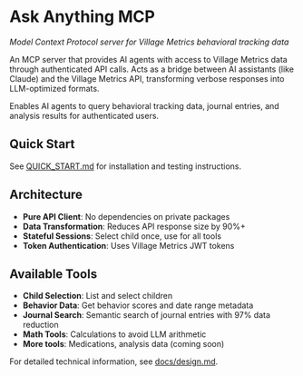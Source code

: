 # Ask Anything MCP
*Model Context Protocol server for Village Metrics behavioral tracking data*

An MCP server that provides AI agents with access to Village Metrics data through authenticated API calls. Acts as a bridge between AI assistants (like Claude) and the Village Metrics API, transforming verbose responses into LLM-optimized formats.

Enables AI agents to query behavioral tracking data, journal entries, and analysis results for authenticated users.

## Quick Start

See [QUICK_START.md](QUICK_START.md) for installation and testing instructions.

## Architecture

- **Pure API Client**: No dependencies on private packages
- **Data Transformation**: Reduces API response size by 90%+
- **Stateful Sessions**: Select child once, use for all tools
- **Token Authentication**: Uses Village Metrics JWT tokens

## Available Tools

- **Child Selection**: List and select children
- **Behavior Data**: Get behavior scores and date range metadata  
- **Journal Search**: Semantic search of journal entries with 97% data reduction
- **Math Tools**: Calculations to avoid LLM arithmetic
- **More tools**: Medications, analysis data (coming soon)

For detailed technical information, see [docs/design.md](docs/design.md).